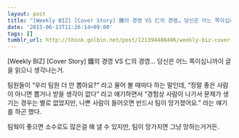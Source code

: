 ```yaml
---
layout: post
title: "[Weekly BIZ] [Cover Story] 鐵의 경영 VS 仁의 경영… 당신은 어느 쪽이십니까"
date: '2015-06-13T11:26:14+09:00'
tags: []
tumblr_url: http://think.golbin.net/post/121394488496/weekly-biz-cover-story-鐵의-경영-vs-仁의-경영-당신은-어느
---
```

[Weekly BIZ] [Cover Story] 鐵의 경영 VS 仁의 경영… 당신은 어느 쪽이십니까이 글을 읽으니 생각나는거.

팀원들이 “우리 팀원 더 안 뽑아요?” 라고 물어 볼 때마다 하는 말인데, “정말 좋은 사람이 아니면 뽑거나 받을 생각이 없다” 라고 얘기하면서 “경험상 사람이 나가서 문제가 생기는 경우는 별로 없었지만, 나쁜 사람이 들어오면 반드시 팀이 망가졌어요.” 라는 얘기를 하곤 했다.

팀웍이 좋으면 소수로도 많은걸 해 낼 수 있지만, 팀이 망가지면 그냥 망하는거거든.
